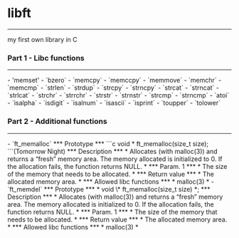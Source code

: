 # libft
<hr>
my first own library in C

### Part 1 - Libc functions
<hr>
  - 'memset'
  - `bzero`
  - `memcpy`
  - `memccpy`
  - `memmove`
  - `memchr`
  - `memcmp`
  - `strlen`
  - `strdup`
  - `strcpy`
  - `strncpy`
  - `strcat`
  - `strncat`
  - `strlcat`
  - `strchr`
  - `strrchr`
  - `strstr`
  - `strnstr`
  - `strcmp`
  - `strncmp`
  - `atoi`
  - `isalpha`
  - `isdigit`
  - `isalnum`
  - `isascii`
  - `isprint`
  - `toupper`
  - `tolower`

### Part 2 - Additional functions
<hr>
  - `ft_memalloc`
    *** Prototype *** 
    ```c
    void * ft_memalloc(size_t size);
    ```(Tomorrow Night)
    *** Description *** * Allocates (with malloc(3)) and returns a “fresh” memory area.
    The memory allocated is initialized to 0. If the allocation  fails, the function returns NULL. *
    *** Param. 1  *** * The size of the memory that needs to be allocated. *
    *** Return value *** * The allocated memory area. *
    *** Allowed libc functions *** * malloc(3) *
  - `ft_memdel`
    *** Prototype *** * void \* ft_memalloc(size_t size) *;
    *** Description *** * Allocates (with malloc(3)) and returns a “fresh” memory area.
    The memory allocated is initialized to 0. If the allocation  fails, the function returns NULL. *
    *** Param. 1  *** * The size of the memory that needs to be allocated. *
    *** Return value *** * The allocated memory area. *
    *** Allowed libc functions *** * malloc(3) *
    
  
  
